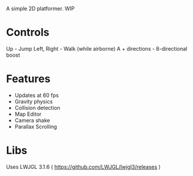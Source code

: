 A simple 2D platformer. WIP

# Controls
Up - Jump
Left, Right - Walk
(while airborne) A + directions - 8-directional boost
# Features
  * Updates at 60 fps
  * Gravity physics
  * Collision detection
  * Map Editor
  * Camera shake
  * Parallax Scrolling
# Libs
Uses LWJGL 3.1.6 ( https://github.com/LWJGL/lwjgl3/releases )
